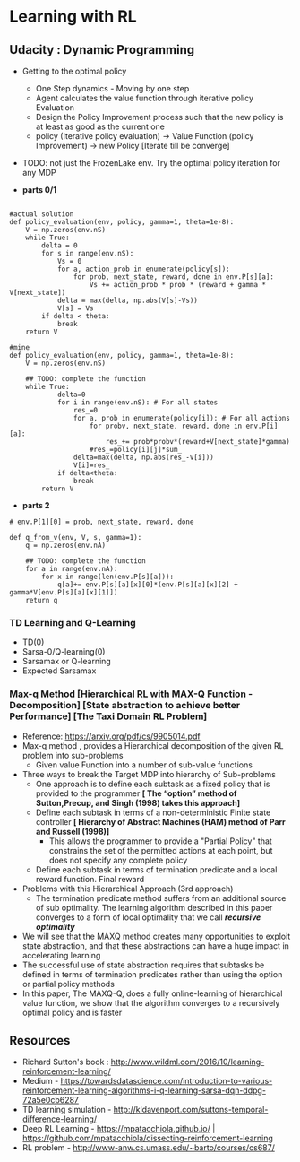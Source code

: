 # Learning with RL


## Udacity : Dynamic Programming

+ Getting to the optimal policy
  + One Step dynamics - Moving by one step
  + Agent calculates the value function through iterative policy Evaluation
  + Design the Policy Improvement process such that the new policy is at least as good as the current one
  + policy (Iterative policy evaluation) -> Value Function (policy Improvement) -> new Policy [Iterate till be converge]
+ TODO: not just the FrozenLake env. Try the optimal policy iteration for any MDP

+ **parts 0/1**

```

#actual solution
def policy_evaluation(env, policy, gamma=1, theta=1e-8):
    V = np.zeros(env.nS)
    while True:
        delta = 0
        for s in range(env.nS):
            Vs = 0
            for a, action_prob in enumerate(policy[s]):
                for prob, next_state, reward, done in env.P[s][a]:
                    Vs += action_prob * prob * (reward + gamma * V[next_state])
            delta = max(delta, np.abs(V[s]-Vs))
            V[s] = Vs
        if delta < theta:
            break
    return V

#mine
def policy_evaluation(env, policy, gamma=1, theta=1e-8):
    V = np.zeros(env.nS)

    ## TODO: complete the function
    while True:
            delta=0
            for i in range(env.nS): # For all states
                res_=0
                for a, prob in enumerate(policy[i]): # For all actions
                    for probv, next_state, reward, done in env.P[i][a]:
                        res_+= prob*probv*(reward+V[next_state]*gamma)
                    #res_=policy[i][j]*sum_
                delta=max(delta, np.abs(res_-V[i]))
                V[i]=res_
            if delta<theta:
                break
        return V

```

+ **parts 2**

```
# env.P[1][0] = prob, next_state, reward, done

def q_from_v(env, V, s, gamma=1):
    q = np.zeros(env.nA)

    ## TODO: complete the function
    for a in range(env.nA):
        for x in range(len(env.P[s][a])):
            q[a]+= env.P[s][a][x][0]*(env.P[s][a][x][2] + gamma*V[env.P[s][a][x][1]])
    return q
```

### TD Learning and Q-Learning
+ TD(0)
+ Sarsa-0/Q-learning(0)
+ Sarsamax or Q-learning
+ Expected Sarsamax

### **Max-q Method** [Hierarchical RL with MAX-Q Function -Decomposition] [State abstraction to achieve better Performance] [The Taxi Domain RL Problem]

+ Reference: https://arxiv.org/pdf/cs/9905014.pdf
+ Max-q method , provides a Hierarchical decomposition of the given RL problem into sub-problems
  - Given value Function into a number of sub-value functions
+ Three ways to break the Target MDP into hierarchy of Sub-problems
  - One approach is to define each subtask as a fixed policy that is provided to the programmer **[ The “option” method of Sutton,Precup, and Singh (1998) takes this approach]**
  - Define each subtask in terms of a non-deterministic Finite state controller **[ Hierarchy of Abstract Machines (HAM) method of Parr and Russell (1998)]**
    + This allows the programmer to provide a "Partial Policy" that constrains the set of the permitted actions at each point, but does not specify any complete policy
  - Define each subtask in terms of termination predicate and a local reward function.  Final reward  
+ Problems with this Hierarchical Approach (3rd approach)
  - The termination predicate method suffers from an additional source of sub optimality. The learning algorithm described in this paper converges to a form of local optimality that we call
***recursive optimality***
+ We will see that the MAXQ method creates many opportunities to exploit state abstraction, and that these abstractions can have a huge impact in accelerating learning
+ The successful use of state abstraction requires that subtasks be defined in terms of termination predicates rather than using the option or partial policy methods
+ In this paper, The MAXQ-Q, does a fully online-learning of hierarchical value function, we show that the algorithm converges to a recursively optimal policy and is faster

## Resources
+ Richard Sutton's book : http://www.wildml.com/2016/10/learning-reinforcement-learning/
+ Medium - https://towardsdatascience.com/introduction-to-various-reinforcement-learning-algorithms-i-q-learning-sarsa-dqn-ddpg-72a5e0cb6287
+ TD learning simulation - http://kldavenport.com/suttons-temporal-difference-learning/
+ Deep RL Learning - https://mpatacchiola.github.io/ | https://github.com/mpatacchiola/dissecting-reinforcement-learning
+ RL problem - http://www-anw.cs.umass.edu/~barto/courses/cs687/
